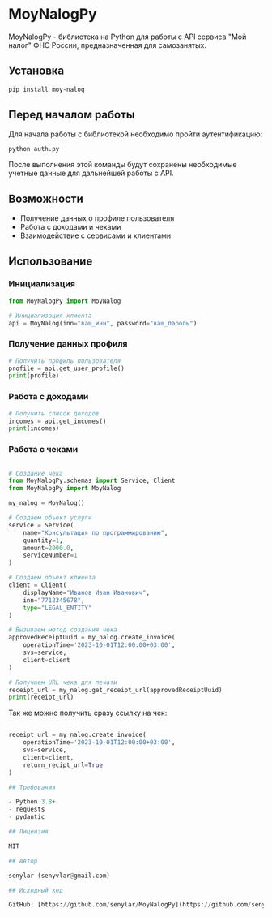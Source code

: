 # MoyNalogPy

MoyNalogPy - библиотека на Python для работы с API сервиса "Мой налог" ФНС России, предназначенная для самозанятых.

## Установка

```bash
pip install moy-nalog
```

## Перед началом работы

Для начала работы с библиотекой необходимо пройти аутентификацию:

```bash
python auth.py
```

После выполнения этой команды будут сохранены необходимые учетные данные для дальнейшей работы с API.

## Возможности

- Получение данных о профиле пользователя
- Работа с доходами и чеками
- Взаимодействие с сервисами и клиентами

## Использование

### Инициализация

```python
from MoyNalogPy import MoyNalog

# Инициализация клиента
api = MoyNalog(inn="ваш_инн", password="ваш_пароль")
```

### Получение данных профиля

```python
# Получить профиль пользователя
profile = api.get_user_profile()
print(profile)
```

### Работа с доходами

```python
# Получить список доходов
incomes = api.get_incomes()
print(incomes)
```

### Работа с чеками

```python

# Создание чека
from MoyNalogPy.schemas import Service, Client
from MoyNalogPy import MoyNalog

my_nalog = MoyNalog()

# Создаем объект услуги
service = Service(
    name="Консультация по программированию",
    quantity=1,
    amount=2000.0,
    serviceNumber=1
)

# Создаем объект клиента
client = Client(
    displayName="Иванов Иван Иванович",
    inn="7712345678",
    type="LEGAL_ENTITY"
)

# Вызываем метод создания чека
approvedReceiptUuid = my_nalog.create_invoice(
    operationTime='2023-10-01T12:00:00+03:00',
    svs=service,
    client=client
)

# Получаем URL чека для печати
receipt_url = my_nalog.get_receipt_url(approvedReceiptUuid)
print(receipt_url)


```
Так же можно получить сразу ссылку на чек:

```python

receipt_url = my_nalog.create_invoice(
    operationTime='2023-10-01T12:00:00+03:00',
    svs=service,
    client=client,
    return_recipt_url=True
)

## Требования

- Python 3.8+
- requests
- pydantic

## Лицензия

MIT

## Автор

senylar (senyvlar@gmail.com)

## Исходный код

GitHub: [https://github.com/senylar/MoyNalogPy](https://github.com/senylar/MoyNalogPy)